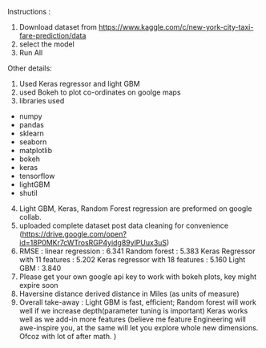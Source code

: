 
Instructions :

1) Download dataset from https://www.kaggle.com/c/new-york-city-taxi-fare-prediction/data
2) select the model
3) Run All

Other details:
1) Used Keras regressor and light GBM 
2) used Bokeh to plot co-ordinates on goolge maps
3) libraries used 
  - numpy 
  - pandas 
  - sklearn
  - seaborn
  - matplotlib
  - bokeh
  - keras
  - tensorflow
  - lightGBM
  - shutil
4) Light GBM, Keras, Random Forest regression are preformed on google collab.
5) uploaded complete dataset post data cleaning for convenience (https://drive.google.com/open?id=18P0MKr7cWTrosRGP4yidg89ylPUux3uS)
6) RMSE :
    linear regression : 6.341
    Random forest : 5.383
    Keras Regressor with 11 features : 5.202
    Keras regressor with 18 features : 5.160
    Light GBM :  3.840
7) Please get your own google api key to work with bokeh plots, key might expire soon
8) Haversine distance derived distance in Miles (as units of measure)
9) Overall take-away : Light GBM is fast, efficient;
                       Random forest will work well if we increase depth(parameter tuning is important) 
                       Keras works well as we add-in more features (believe me feature Engineering will awe-inspire you, at
                       the same will let you explore whole new dimensions. Ofcoz with lot of after math. ) 
